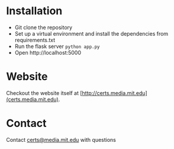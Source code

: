 Installation
===

* Git clone the repository
* Set up a virtual environment and install the dependencies from requirements.txt
* Run the flask server `python app.py`
* Open http://localhost:5000

Website
===
Checkout the website itself at [http://certs.media.mit.edu](certs.media.mit.edu).

Contact
===
Contact [certs@media.mit.edu](mailto:certs@media.mit.edu) with questions
